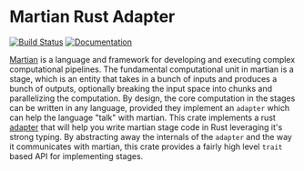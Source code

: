 # Martian Rust Adapter


[![Build Status](https://img.shields.io/travis/martian-lang/martian-rust/master?logo=travis&style=for-the-badge)](https://travis-ci.org/martian-lang/martian-rust)
[![Documentation](https://img.shields.io/badge/Pages-Documentation-blue.svg?style=for-the-badge&logo=github)](http://martian-lang.github.io/martian-rust)

[Martian](https://martian-lang.org/) is a language and framework for developing and executing complex computational pipelines. The fundamental computational unit in martian is a stage, which is an entity that takes in a bunch of inputs and produces a bunch of outputs, optionally breaking the input space into chunks and parallelizing the computation. By design, the core computation in the stages can be written in any language, provided they implement an `adapter` which can help the language "talk" with martian. This crate implements a rust [adapter](https://martian-lang.org/writing-stages/) that will help you write martian stage code in Rust leveraging it's strong typing. By abstracting away the internals of the `adapter` and the way it communicates with martian, this crate provides a fairly high level `trait` based API for implementing stages.
